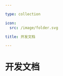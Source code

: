 ```yaml
---

type: collection

icon:
  src: /image/folder.svg

title: 开发文档

---
```


# 开发文档

<ShowBreadcrumb />

<ShowResources />
